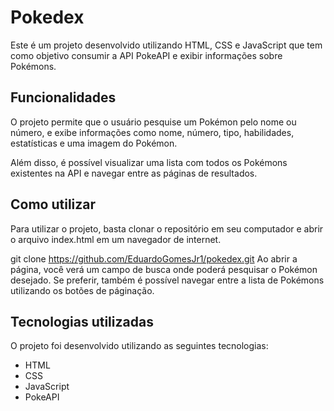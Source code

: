 # Pokedex

Este é um projeto desenvolvido utilizando HTML, CSS e JavaScript que tem como objetivo consumir a API PokeAPI e exibir informações sobre Pokémons.

## Funcionalidades
O projeto permite que o usuário pesquise um Pokémon pelo nome ou número, e exibe informações como nome, número, tipo, habilidades, estatísticas e uma imagem do Pokémon.

Além disso, é possível visualizar uma lista com todos os Pokémons existentes na API e navegar entre as páginas de resultados.

## Como utilizar
Para utilizar o projeto, basta clonar o repositório em seu computador e abrir o arquivo index.html em um navegador de internet.

git clone https://github.com/EduardoGomesJr1/pokedex.git
Ao abrir a página, você verá um campo de busca onde poderá pesquisar o Pokémon desejado. Se preferir, também é possível navegar entre a lista de Pokémons utilizando os botões de páginação.

## Tecnologias utilizadas
O projeto foi desenvolvido utilizando as seguintes tecnologias:

- HTML
- CSS
- JavaScript
- PokeAPI
